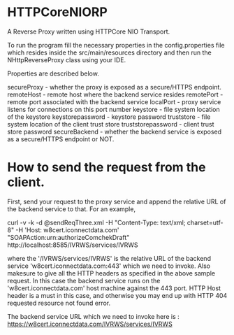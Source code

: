 HTTPCoreNIORP
=============

A Reverse Proxy written using HTTPCore NIO Transport.

To run the program fill the necessary properties in the config.properties file which resides inside the src/main/resources directory and then run the NHttpReverseProxy class using your IDE.

Properties are described below.

secureProxy - whether the proxy is exposed as a secure/HTTPS endpoint. 
remoteHost - remote host where the backend service resides 
remotePort - remote port associated with the backend service 
localPort - proxy service listens for connections on this port number 
keystore - file system location of the keystore 
keystorepassword - keystore password 
truststore - file system location of the client trust store 
truststorepassword - client trust store password 
secureBackend - whether the backend service is exposed as a secure/HTTPS endpoint or NOT.


How to send the request from the client.
===================================================
First, send your request to the proxy service and append the relative URL of the backend service to that. For an example,

curl -v -k -d @sendReqThree.xml -H "Content-Type: text/xml; charset=utf-8" -H 'Host: w8cert.iconnectdata.com'  "SOAPAction:urn:authorizeComchekDraft" http://localhost:8585/IVRWS/services/IVRWS

where the '/IVRWS/services/IVRWS' is the relative URL of the backend service 'w8cert.iconnectdata.com:443' which we need to invoke. Also makesure to give all the HTTP headers as specified in the above sample request. In this case the backend service runs on the 'w8cert.iconnectdata.com' host machine against the 443 port. HTTP Host header is a must in this case, and otherwise you may end up with HTTP 404 requested resource not found error.

The backend service URL which we need to invoke here is : https://w8cert.iconnectdata.com/IVRWS/services/IVRWS


